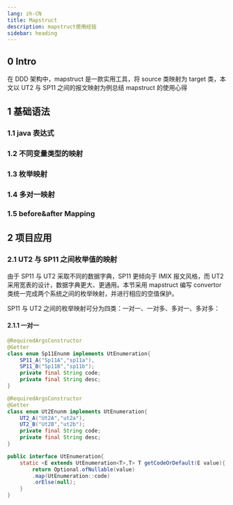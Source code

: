 ```yaml
---
lang: zh-CN
title: Mapstruct
description: mapstruct使用经验
sidebar: heading
---
```


## 0 Intro

在 DDD 架构中，mapstruct 是一款实用工具，将 source 类映射为 target 类，本文以 UT2 与 SP11 之间的报文映射为例总结 mapstruct 的使用心得

## 1 基础语法

### 1.1 java 表达式

### 1.2 不同变量类型的映射

### 1.3 枚举映射

### 1.4 多对一映射

### 1.5 before&after Mapping

## 2 项目应用

### 2.1 UT2 与 SP11 之间枚举值的映射

由于 SP11 与 UT2 采取不同的数据字典，SP11 更倾向于 IMIX 报文风格，而 UT2 采用宽表的设计，数据字典更大、更通用。本节采用 mapstruct 编写 convertor 类统一完成两个系统之间的枚举映射，并进行相应的空值保护。

SP11 与 UT2 之间的枚举映射可分为四类：一对一、一对多、多对一、多对多：

#### 2.1.1 一对一

```java
@RequiredArgsConstructor
@Getter
class enum Sp11Enunm implements UtEnumeration{
    SP11_A("Sp11A","sp11a"),
    SP11_B("Sp11B","sp11b");
    private final String code;
    private final String desc;
}

@RequiredArgsConstructor
@Getter
class enum Ut2Enunm implements UtEnumeration{
    UT2_A("Ut2A","ut2a"),
    UT2_B("Ut2B","ut2b");
    private final String code;
    private final String desc;
}

public interface UtEnumeration{
    static <E extends UtEnumeration<T>,T> T getCodeOrDefault(E value){
        return Optional.ofNullable(value)
        .map(UtEnumeration::code)
        .orElse(null);
    }
}
```
